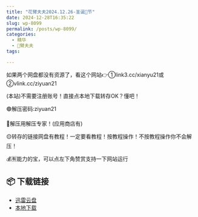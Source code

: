 ```yaml
---
title: "花臂夫夫2024.12.26-圣诞🎄节"
date: 2024-12-28T16:35:22
slug: wp-8099
permalink: /posts/wp-8099/
categories:
  - 精华
  - 🌸臂夫夫
tags:

---
```


如果两个网盘都没有资源了，看这个网站👉①link3.cc/xianyu21或②vlink.cc/ziyuan21

(本站)不需要注册账号！直接点本地下载转存OK？懂吧！

🟢解压密码:ziyuan21

🔵解压用解压专家！(应用商店有)

🟡转存的链接网盘有教程！一定要看教程！按教程操作！不按教程操作你不会解压！

💰🈶能力的宝，可以点左下角赞赏支持一下网站运行

## 📦 下载链接
- [迅雷云盘](https://blziyuan21.com/pay-download/8099?key=8bb3d778b0&down_id=0)
- [本地下载](https://blziyuan21.com/pay-download/8099?key=8bb3d778b0&down_id=1)

